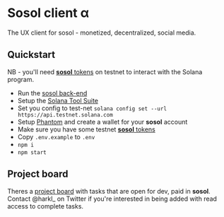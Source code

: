 # Sosol client α

The UX client for sosol - monetized, decentralized, social media.

## Quickstart

NB - you'll need [**sosol** tokens](https://explorer.solana.com/address/soso1vCmdxwEZqU47M4NZ4MxZH19ppgqF1auG7dP3wz?cluster=testnet) on testnet to interact with the Solana program.

- Run the [sosol back-end](https://github.com/sosol-gmi/sosol-graphql-api)
- Setup the [Solana Tool Suite](https://docs.solana.com/cli/install-solana-cli-tools)
- Set you config to test-net `solana config set --url https://api.testnet.solana.com`
- Setup [Phantom](https://phantom.app) and create a wallet for your **sosol** account
- Make sure you have some testnet [**sosol** tokens](https://explorer.solana.com/address/soso1vCmdxwEZqU47M4NZ4MxZH19ppgqF1auG7dP3wz?cluster=testnet)
- Copy `.env.example` to `.env`
- `npm i`
- `npm start`

## Project board

Theres a [project board](https://github.com/orgs/sosol-gmi/projects/1) with tasks that are open for dev, paid in **sosol**. Contact @harkl_ on Twitter if you're interested in being added with read access to complete tasks.
